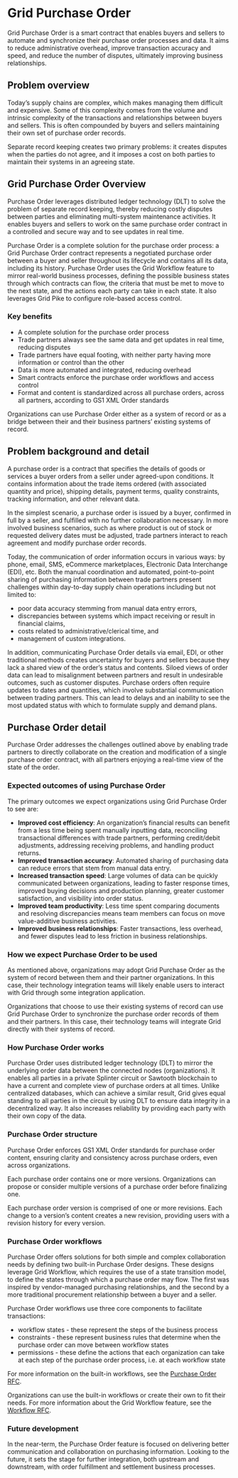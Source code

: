 # Grid Purchase Order

<!--
  Copyright 2022 Cargill Incorporated
  Licensed under Creative Commons Attribution 4.0 International License
  https://creativecommons.org/licenses/by/4.0/
-->

Grid Purchase Order is a smart contract that enables buyers and sellers to
automate and synchronize their purchase order processes and data. It aims
to reduce administrative overhead, improve transaction accuracy and speed, and
reduce the number of disputes, ultimately improving business relationships.

## Problem overview

Today’s supply chains are complex, which makes managing them difficult and
expensive. Some of this complexity comes from the volume and intrinsic
complexity of the transactions and relationships between buyers and sellers.
This is often compounded by buyers and sellers maintaining their own set of
purchase order records.

Separate record keeping creates two primary problems: it creates disputes when
the parties do not agree, and it imposes a cost on both parties to maintain
their systems in an agreeing state.

## Grid Purchase Order Overview

Purchase Order leverages distributed ledger technology (DLT) to solve the
problem of separate record keeping, thereby reducing costly disputes between
parties and eliminating multi-system maintenance activities. It enables buyers
and sellers to work on the same purchase order contract in a controlled and
secure way and to see updates in real time.

Purchase Order is a complete solution for the purchase order process: a Grid
Purchase Order contract represents a negotiated purchase order between a buyer
and seller throughout its lifecycle and contains all its data, including its
history. Purchase Order uses the Grid Workflow feature to mirror real-world
business processes, defining the possible business states through which
contracts can flow, the criteria that must be met to move to the next state,
and the actions each party can take in each state. It also leverages Grid Pike
to configure role-based access control.

### Key benefits

- A complete solution for the purchase order process
- Trade partners always see the same data and get updates in real time,
  reducing disputes
- Trade partners have equal footing, with neither party having more information
  or control than the other
- Data is more automated and integrated, reducing overhead
- Smart contracts enforce the purchase order workflows and access control
- Format and content is standardized across all purchase orders, across all
  partners, according to GS1 XML Order standards

Organizations can use Purchase Order either as a system of record or as a
bridge between their and their business partners’ existing systems of record.

## Problem background and detail

A purchase order is a contract that specifies the details of goods or services
a buyer orders from a seller under agreed-upon conditions. It contains
information about the trade items ordered (with associated quantity and price),
shipping details, payment terms, quality constraints, tracking information, and
other relevant data.

In the simplest scenario, a purchase order is issued by a buyer, confirmed in
full by a seller, and fulfilled with no further collaboration necessary. In
more involved business scenarios, such as where product is out of stock or
requested delivery dates must be adjusted, trade partners interact to reach
agreement and modify purchase order records.

Today, the communication of order information occurs in various ways: by phone,
email, SMS, eCommerce marketplaces, Electronic Data Interchange (EDI), etc.
Both the manual coordination and automated, point-to-point sharing of
purchasing information between trade partners present challenges within
day-to-day supply chain operations including but not limited to:

- poor data accuracy stemming from manual data entry errors,
- discrepancies between systems which impact receiving or result in financial
  claims,
- costs related to administrative/clerical time, and
- management of custom integrations. 

In addition, communicating Purchase Order details via email, EDI, or other
traditional methods creates uncertainty for buyers and sellers because they
lack a shared view of the order’s status and contents. Siloed views of order
data can lead to misalignment between partners and result in undesirable
outcomes, such as customer disputes. Purchase orders often require updates to
dates and quantities, which involve substantial communication between trading
partners. This can lead to delays and an inability to see the most updated
status with which to formulate supply and demand plans.

## Purchase Order detail

Purchase Order addresses the challenges outlined above by enabling trade
partners to directly  collaborate on the creation and modification of a single
purchase order contract, with all partners enjoying a real-time view of the
state of the order.

### Expected outcomes of using Purchase Order

The primary outcomes we expect organizations using Grid Purchase Order to see
are:

- **Improved cost efficiency**: An organization’s financial results can benefit
  from a less time being spent manually inputting data, reconciling
  transactional differences with trade partners, performing credit/debit
  adjustments, addressing receiving problems, and handling product returns. 
- **Improved transaction accuracy**: Automated sharing of purchasing data can
  reduce errors that stem from manual data entry. 
- **Increased transaction speed**: Large volumes of data can be quickly
  communicated between organizations, leading to faster response times,
  improved buying decisions and production planning, greater customer
  satisfaction, and visibility into order status. 
- **Improved team productivity**: Less time spent comparing documents and
  resolving discrepancies means team members can focus on move value-additive
  business activities.
- **Improved business relationships**: Faster transactions, less overhead, and
  fewer disputes lead to less friction in business relationships.

### How we expect Purchase Order to be used

As mentioned above, organizations may adopt Grid Purchase Order as the system
of record between them and their partner organizations. In this case, their
technology integration teams will likely enable users to interact with Grid
through some integration application.

Organizations that choose to use their existing systems of record can use Grid
Purchase Order to synchronize the purchase order records of them and their
partners. In this case, their technology teams will integrate Grid directly
with their systems of record.

### How Purchase Order works

Purchase Order uses distributed ledger technology (DLT) to mirror the
underlying order data between the connected nodes (organizations). It enables
all parties in a private Splinter circuit or Sawtooth blockchain to have a
current and complete view of purchase orders at all times. Unlike centralized
databases, which can achieve a similar result, Grid gives equal standing to all
parties in the circuit by using DLT to ensure data integrity in a decentralized
way. It also increases reliability by providing each party with their own copy
of the data.

### Purchase Order structure

Purchase Order enforces GS1 XML Order standards for purchase order content,
ensuring clarity and consistency across purchase orders, even across
organizations.

Each purchase order contains one or more versions. Organizations can propose
or consider multiple versions of a purchase order before finalizing one.

Each purchase order version is comprised of one or more revisions. Each change
to a version’s content creates a new revision, providing users with a revision
history for every version.

### Purchase Order workflows

Purchase Order offers solutions for both simple and complex collaboration needs
by defining two built-in Purchase Order designs. These designs leverage Grid
Workflow, which requires the use of a state transition model, to define the
states through which a purchase order may flow. The first was inspired by
vendor-managed purchasing relationships, and the second by a more traditional
procurement relationship between a buyer and a seller.

Purchase Order workflows use three core components to facilitate transactions:

- workflow states - these represent the steps of the business process
- constraints - these represent business rules that determine when the purchase
  order can move between workflow states
- permissions - these define the actions that each organization can take at
  each step of the purchase order process, i.e. at each workflow state

For more information on the built-in workflows, see the
[Purchase Order RFC](https://github.com/Cargill/grid-rfcs/blob/ryanlassigbanks-purchase-order-rfc/text/0025-purchase-order.md).

Organizations can use the built-in workflows or create their own to fit their
needs. For more information about the Grid Workflow feature, see the
[Workflow RFC](https://github.com/hyperledger/grid-rfcs/blob/main/text/0024-workflows.md).

### Future development

In the near-term, the Purchase Order feature is focused on delivering better
communication and collaboration on purchasing information. Looking to the
future, it sets the stage for further integration, both upstream and
downstream, with order fulfillment and settlement business processes. 